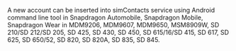 A new account can be inserted into simContacts service using Android command line tool in Snapdragon Automobile, Snapdragon Mobile, Snapdragon Wear in MDM9206, MDM9607, MDM9650, MSM8909W, SD 210/SD 212/SD 205, SD 425, SD 430, SD 450, SD 615/16/SD 415, SD 617, SD 625, SD 650/52, SD 820, SD 820A, SD 835, SD 845.